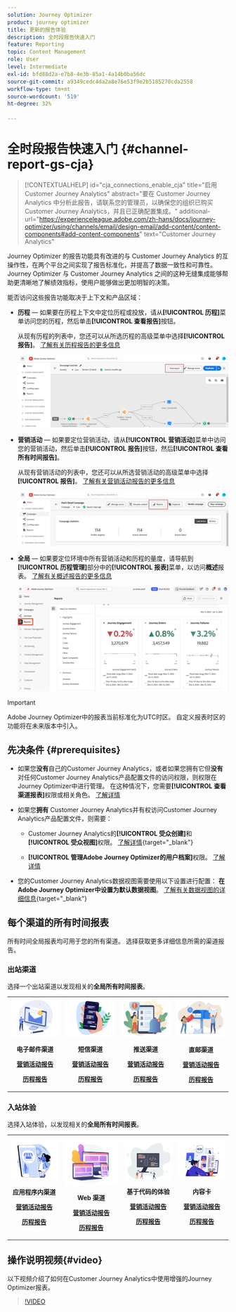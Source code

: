 ```yaml
---
solution: Journey Optimizer
product: journey optimizer
title: 更新的报告体验
description: 全时段报告快速入门
feature: Reporting
topic: Content Management
role: User
level: Intermediate
exl-id: bfd88d2a-e7b8-4e3b-85a1-4a14b0ba56dc
source-git-commit: a9349cedc4da2a8e76e53f9e2b5185270cda2558
workflow-type: tm+mt
source-wordcount: '519'
ht-degree: 32%

---
```


# 全时段报告快速入门 {#channel-report-gs-cja}

>[!CONTEXTUALHELP]
>id="cja_connections_enable_cja"
>title="启用 Customer Journey Analytics"
>abstract="要在 Customer Journey Analytics 中分析此报告，请联系您的管理员，以确保您的组织已购买 Customer Journey Analytics，并且已正确配置集成。"
>additional-url="https://experienceleague.adobe.com/zh-hans/docs/journey-optimizer/using/channels/email/design-email/add-content/content-components#add-content-components" text="Customer Journey Analytics"

Journey Optimizer 的报告功能具有改进的与 Customer Journey Analytics 的互操作性，在两个平台之间实现了报告标准化，并提高了数据一致性和可靠性。Journey Optimizer 与 Customer Journey Analytics 之间的这种无缝集成能够帮助更清晰地了解绩效指标，使用户能够做出更加明智的决策。

能否访问这些报告功能取决于上下文和产品区域：

* **历程** — 如果要在历程上下文中定位历程或投放，请从&#x200B;**[!UICONTROL 历程]**&#x200B;菜单访问您的历程，然后单击&#x200B;**[!UICONTROL 查看报告]**&#x200B;按钮。

  从现有历程的列表中，您还可以从所选历程的高级菜单中选择&#x200B;**[!UICONTROL 报告]**。 [了解有关历程报告的更多信息](journey-global-report-cja.md)

  ![](assets/gs-cja-report-3.png)

* **营销活动** — 如果要定位营销活动，请从&#x200B;**[!UICONTROL 营销活动]**&#x200B;菜单中访问您的营销活动，然后单击&#x200B;**[!UICONTROL 报告]**&#x200B;按钮，然后&#x200B;**[!UICONTROL 查看所有时间报告]**。

  从现有营销活动的列表中，您还可以从所选营销活动的高级菜单中选择&#x200B;**[!UICONTROL 报告]**。 [了解有关营销活动报告的更多信息](campaign-global-report-cja.md)

  ![](assets/gs-cja-report-2.png)

* **全局** — 如果要定位环境中所有营销活动和历程的量度，请导航到&#x200B;**[!UICONTROL 历程管理]**&#x200B;部分中的&#x200B;**[!UICONTROL 报表]**&#x200B;菜单，以访问&#x200B;**概述**&#x200B;报表。 [了解有关概述报告的更多信息](channel-report-cja.md)

  ![](assets/gs-cja-report-1.png)

>[!IMPORTANT]
>
>Adobe Journey Optimizer中的报表当前标准化为UTC时区。 自定义报表时区的功能将在未来版本中引入。

## 先决条件 {#prerequisites}

* 如果您&#x200B;**没有**&#x200B;自己的Customer Journey Analytics，或者如果您拥有它但&#x200B;**没有**&#x200B;对任何Customer Journey Analytics产品配置文件的访问权限，则权限在Journey Optimizer中进行管理。 在这种情况下，您需要&#x200B;**[!UICONTROL 查看渠道报表]**&#x200B;权限或相关角色。 [了解详情](../administration/permissions.md)

* 如果您&#x200B;**拥有** Customer Journey Analytics并有权访问Customer Journey Analytics产品配置文件，则需要：

   * Customer Journey Analytics的&#x200B;**[!UICONTROL 受众创建]**&#x200B;和&#x200B;**[!UICONTROL 受众视图]**&#x200B;权限。 [了解详情](https://experienceleague.adobe.com/en/docs/analytics-platform/using/technotes/access-control){target="_blank"}

   * **[!UICONTROL 管理Adobe Journey Optimizer的用户档案]**&#x200B;权限。 [了解详情](../administration/permissions.md)

* 您的Customer Journey Analytics数据视图需要使用以下设置进行配置： **在Adobe Journey Optimizer中设置为默认数据视图**。 [了解有关数据视图的详细信息](https://experienceleague.adobe.com/en/docs/analytics-platform/using/cja-dataviews/create-dataview){target="_blank"}


## 每个渠道的所有时间报表

所有时间全局报表均可用于您的所有渠道。 选择获取更多详细信息所需的渠道报告。

### 出站渠道

选择一个出站渠道以发现相关的&#x200B;**全局所有时间报表**。

<table style="table-layout:fixed"><tr style="border: 0;">
<td><img alt="电子邮件" src="../channels/assets/do-not-localize/email.png">
<div align="center"><p><strong>电子邮件渠道</strong></p><p><a href="campaign-global-report-cja-email.md"><strong>营销活动报告</strong></a></p><p><a href="journey-global-report-cja-email.md"><strong>历程报告</strong></a></p></div></td>
<td><a href="campaign-global-report-cja-sms.md"><img alt="短信" src="../channels/assets/do-not-localize/sms.png"></a>
<div align="center"><p><strong>短信渠道</strong></p><p><a href="campaign-global-report-cja-sms.md"><strong>营销活动报告</strong></a></p><p><a href="journey-global-report-cja-sms.md"><strong>历程报告</strong></a></p></div></td>
<td><a href="campaign-global-report-cja-push.md"><img alt="推送" src="../channels/assets/do-not-localize/push.png"></a>
<div align="center"><p><strong>推送渠道</strong></p><p><a href="campaign-global-report-cja-push.md"><strong>营销活动报告</strong></a></p><p><a href="journey-global-report-cja-push.md"><strong>历程报告</strong></a></p></div></td>
<td><a href="campaign-global-report-cja-direct.md"><img alt="直邮" src="../channels/assets/do-not-localize/direct-mail.jpg"></a>
<div align="center"><p><strong>直邮渠道</strong></p><p><a href="campaign-global-report-cja-direct.md"><strong>营销活动报告</strong></a></p><p><a href="journey-global-report-cja-direct.md"><strong>历程报告</strong></a></p></div></td>
</tr></table>

### 入站体验

选择入站体验，以发现相关的&#x200B;**全局所有时间报表**。

<table style="table-layout:fixed"><tr style="border: 0;">
<td><img alt="应用程序内" src="../channels/assets/do-not-localize/inapp.jpg">
<div align="center"><p><strong>应用程序内渠道</strong></p><p><a href="campaign-global-report-cja-inapp.md"><strong>营销活动报告</strong></a></p><p><a href="journey-global-report-cja-inapp.md"><strong>历程报告</strong></a></p></div></td>
<td><p><img alt="Web" src="../channels/assets/do-not-localize/web.jpg"></p>
<div align="center"><p><strong>Web 渠道</strong></p><p><a href="campaign-global-report-cja-web.md"><strong>营销活动报告</strong></a></p><p><a href="journey-global-report-cja-web.md"><strong>历程报告</strong></a></p></div></td>
<td><img alt="基于代码的体验" src="../channels/assets/do-not-localize/code.png">
<div align="center"><p><strong>基于代码的体验</strong></p><p><a href="campaign-global-report-cja-code.md"><strong>营销活动报告</strong></a></p><p><a href="campaign-global-report-cja-code.md"><strong>历程报告</strong></a></p></div></td>
<td><img alt="内容卡片" src="../channels/assets/do-not-localize/cards.png">
<div align="center"><p><strong>内容卡</strong></p><p><a href="campaign-global-report-cja-content.md"><strong>营销活动报告</strong></a></p><p><a href="journey-global-report-cja-content.md"><strong>历程报告</strong></a></p></div></td>
</tr></table>

## 操作说明视频{#video}

以下视频介绍了如何在Customer Journey Analytics中使用增强的Journey Optimizer报表。

>[!VIDEO](https://video.tv.adobe.com/v/3430413)